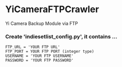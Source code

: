 # YiCameraFTPCrawler
Yi Camera Backup Module via FTP

### Create 'indiesetlist_config.py', it contains ...
```
FTP_URL = 'YOUR FTP URL'
FTP_PORT = YOUR FTP PORT (integer type)
USERNAME = 'YOUR FTP USERNAME'
PASSWORD = 'YOUR FTP PASSWORD'

```
